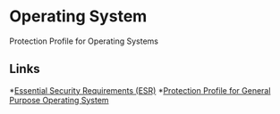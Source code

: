 Operating System
===============

Protection Profile for Operating Systems


## Links
*[Essential Security Requirements (ESR)](http://common-criteria.rhcloud.com/operatingsystem/output/operatingsystem-esr.html)
*[Protection Profile for General Purpose Operating System](http://common-criteria.rhcloud.com/operatingsystem/output/operatingsystem-release.html)
